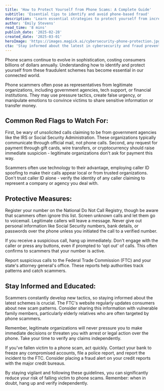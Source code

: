 ```yaml
---
title: 'How to Protect Yourself from Phone Scams: A Complete Guide'
subtitle: 'Essential tips to identify and avoid phone-based fraud'
description: 'Learn essential strategies to protect yourself from increasingly sophisticated phone scams. This guide covers common red flags, protective measures, and what to do if you\'ve been targeted by scammers.'
author: 'Emily Stevens'
read_time: '8 mins'
publish_date: '2025-02-28'
created_date: '2025-03-01'
heroImage: 'https://images.magick.ai/cybersecurity-phone-protection.jpg'
cta: 'Stay informed about the latest in cybersecurity and fraud prevention. Follow us on LinkedIn for regular updates on protecting yourself and your loved ones from scams.'
---
```


Phone scams continue to evolve in sophistication, costing consumers billions of dollars annually. Understanding how to identify and protect yourself from these fraudulent schemes has become essential in our connected world.

Phone scammers often pose as representatives from legitimate organizations, including government agencies, tech support, or financial institutions. They may use pressure tactics, create false urgency, or manipulate emotions to convince victims to share sensitive information or transfer money.

## Common Red Flags to Watch For:

First, be wary of unsolicited calls claiming to be from government agencies like the IRS or Social Security Administration. These organizations typically communicate through official mail, not phone calls. Second, any request for payment through gift cards, wire transfers, or cryptocurrency should raise immediate suspicion - legitimate organizations don't ask for payment this way.

Scammers often use technology to their advantage, employing caller ID spoofing to make their calls appear local or from trusted organizations. Don't trust caller ID alone - verify the identity of any caller claiming to represent a company or agency you deal with.

## Protective Measures:

Register your number on the National Do Not Call Registry, though be aware that scammers often ignore this list. Screen unknown calls and let them go to voicemail. Legitimate callers will leave a message. Never give out personal information like Social Security numbers, bank details, or passwords over the phone unless you initiated the call to a verified number.

If you receive a suspicious call, hang up immediately. Don't engage with the caller or press any buttons, even if prompted to 'opt out' of calls. This often confirms to scammers that your number is active.

Report suspicious calls to the Federal Trade Commission (FTC) and your state's attorney general's office. These reports help authorities track patterns and catch scammers.

## Stay Informed and Educated:

Scammers constantly develop new tactics, so staying informed about the latest schemes is crucial. The FTC's website regularly updates consumers about new scam patterns. Consider sharing this information with vulnerable family members, particularly elderly relatives who are often targeted by phone scammers.

Remember, legitimate organizations will never pressure you to make immediate decisions or threaten you with arrest or legal action over the phone. Take your time to verify any claims independently.

If you've fallen victim to a phone scam, act quickly. Contact your bank to freeze any compromised accounts, file a police report, and report the incident to the FTC. Consider placing a fraud alert on your credit reports with the major credit bureaus.

By staying vigilant and following these guidelines, you can significantly reduce your risk of falling victim to phone scams. Remember: when in doubt, hang up and verify independently.